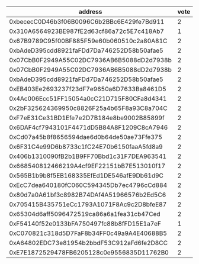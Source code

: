 address|vote|timestamp|signature
---|---|---|---
0xbececC0D46b3f06B0096C6b2BBc6E429fe7Bd911|2|1605619037|0x0da9161c5a056bdb11a7b70ee4fda77cee566029014d10512f29177d540d3ab1031646b7cfe43eef7e8d992dbe15a82108be1f0b8f315824050c4b5886759b821c
0x310A6564923BE987fE2d63cf86a72c5E7c418Ab7|1|1605619275|0x64e37e2e68d551edd399e0fb253793dbbb424e8032780589730e77d4984775b253d41a0106a2927fa30e211fb099e7a44dea795d22832a6cc21a8e642ab311961c
0x67B9789C95f00BF885F59e60b060510c2a80A81C|2|1605619338|0xa414b2ee5b044a5c00d90b1ec935d6322d05c964a380c70a428b57b0b392fb110a7b8505c58b24720437838e8f0dfd66144825c90a30c0190c0b4d05f2a03ab01c
0xbAdeD395cdd8921faFDd7Da746252D58b50afae5|2|1605619722|0xe1bc056ec86e1e13d54dbee2b60c6246c76964f96b955c69df49a3337cf735e22d09284f95c662bcc463b939defc6b1bbf9617905f2c4d1c5b69f1a5f2c1d0451b
0x07CbB0F2949A55C02DC7936AB6B5088dD2d7938b|2|1605619849|0x35d78349687272a52bdbe44685b2f97d165985d164bdedf73ae0c1c990b9709432b2b9aa8ccea3e8cfb531b903c64fa5b434fa5f5b70358e39a2a703e4d2aefc1b
0x07CbB0F2949A55C02DC7936AB6B5088dD2d7938b|2|1605619910|0x98972f853279b2249195ffced29a5aeabc9269635e8e0592d33e8c62cb10671258f993125009eddb2808360f5e870147462f5edd8ad56109d9be8bd4453c193a1b
0xbAdeD395cdd8921faFDd7Da746252D58b50afae5|2|1605620236|0x1ab1235e2dd96c9fd46c5b9df4b8d0de7dc7ce943682d557858b3247c95e9e1c6808f536f68e5b914b2049d9c620f1155f87a4adbfac5cd5e5a1e794e895201e1b
0xEB403Ee2693237f23dF7e9650a6D7633Ba8461D5|2|1605620933|0xc535ffcb14bb735b0fdf06a445d93df4e49120661d80e50edf52bba8af892ff1469d3625f24ad5b25223c1f934b7e986e32b134da276e44eccfcc1733b51da2b1c
0x4Ac006Ecc51FF15054a0cC21D715F80CFa8d4341|2|1605621640|0xb6ecf28d4ee49141a4e0e0fb1dac447085fb7af0a88e1dba15ddb8c9a02feb2616753dbed3e05ee62e2d5575afea4309bdfa61f6db8749d511844f70b56887911b
0x2bF325624369950c8826F25a4b65F8a93C8a704C|2|1605622853|0x86f43a64b820169c3bd84214fb07a556b8dbad4ec8358d76f0e36adbf0f23d0a78b10813f5f72f0ca06af82a02d9ef43fd1d40754b0e049d3b77978e08a63dad1c
0xF7eE31Ce31BD1Efe7e2D7B184e8be9002B85899f|2|1605622927|0x964c6db3ce478fb759b198aacbcfda3acf47906d511c8c638c458a7f0dfaa17b735a6ab565b745369188ec72668f3db89fca21b53d0a18a06c6b5b4217774e711b
0x6DAF4cf7943101F4471dD5B84A8F1209C8cA7946|2|1605626562|0x1047a372e82452d361065be6360fdd280b57a1d614f2a243309ca28cb112745d05c60bc49bbfc8c9a12510adf9f080ff1cf7abeac8c3522d9cbbc1f9bd08ce951c
0xCd07a45b8f8656594dae6d0b64de50ae73Ffe375|2|1605629625|0xcd242a59d9feed7db78d75cb520f77df43fd63b8b1dd03ec20666cc2a46d06e74f7b5a9ee3ffb50d47ab6bb31762c20044ec62b48e2aca6d39273a2b7388a1d71b
0x6F31C4e99D6b8733c1fC24E70b6150faaA5fd8a9|2|1605631025|0x2986cdcf7673d999a0b0ea2d977fb8a88acfecea182d6a4ffa347a30fbdefba9600011f294ee9d9817cdeec764eb9243827b9bb36b1605d4ac959b14ab9e3c9d1b
0x406b1310090fB2b1B9FF70Bbd1c31F7DEA963541|2|1605641550|0x80eed6025791728350365bfd9a13f743d7458cb53c44e745eaf752e4e1afa5a617c11b7b99be091db66813a5adc5ce04c776e6051806e99810d353c6dbac75211b
0x668540812466219A4cf9EF22151bB7E513010f17|2|1605661878|0xe1c34ed5dcbc18d315e8f8886fb2af078a8a5447a830a890f13e113f2ac0b1ea04e21a781fa1a9b409106c4dd26ee455e8f48f67c43dda483f8c45e575dcb7671c
0x565B1b9b8f5EB168335EfEd1DE546afE9Db61d9C|2|1605662595|0x6cca96518b321b6b33b9079e60b15e0a9e593435c377b5216cdddf88af1824007ac6d1309a2f102b3ca07b464a5f4c7df879afb4840c4e23ed3595ed72c3a8911b
0xEcC7dea640180fC060C594345Db7ec4796cCd884|2|1605675186|0xf998210ba4f38390093ff2bcd76b10eba24952ba262237645ac6fd0400983bf866daed3f6d208a8a1bc42b7f3854f8d14cfc3e1040103d4999814abc8c38febb1b
0x80d7a0A61bf3c8982B74DAf4A51966576b2Ed5C6|2|1605680435|0xbf58fa2f2b03bd1051fbc62c2e12e59019b0f8e9a9c54c61ad296f523d0ac9e50b0e9d33a8a3acab962f1912b5e645dac582a0a81eabf9404f01951a7617c6191b
0x705415B435751eCc1793A1071F8Ac9c2D8bfeE87|2|1605683131|0x2e209149cbe40a0203deefcd825f38c742c47239559bd56a9b399d408d54bc105929fe886f7e492f6417a2f443f18167716c64e82eb186667892b64a0c1beb601b
0x65304d6aff5096472519ca86a6a1fea31cb47Ced|2|1605683178|0x4fd6c64bd5f943bf8691cbfb264435f583062778f8d4a2b8435891ac3869df0834f11ccde87fe13713c14d2236e0dfd95e6690e9f979201c35af9c569dd6e30e1b
0xF54140f52e0133bFA750497fc88b8fFD15E1a7eF|1|1605684720|0x358d0deaa95230a5a3a324606be72231631ab5ef1ff1ff92ea8dcbbdb55f048709737adcbd806a4e0190c5550cc344836f7e91f56f98340ef8d9e320f513c2c31b
0xC070821c318d5D7FaF8b34FF0c49a9A4E40688B5|2|1605695421|0xebe066935a938f536064eb4c2e1e9b33c8c71c145ab4c17b1bfc64c77fc1023b59f5038a5796282ae782668fc3926053a88aa342be68ee60b7cbe0fae4505b421b
0xA64802EDC73e81954b2bbdF53C912aFd6fe2D8CC|2|1605698426|0xa81d3420fbe915e89784357a158ba4214fdc1cabfd54904c06a2e10b8004e9d06edd005f21fcc27f04824439d84912a5fe974a346595c50d3a8a6cc09bfc00e71c
0xE7E1872529478FB6205128c0e9556835D11762B0|2|1605704146|0x0ec2a1fdbcc6860e95a22c9bae2198f639f9c4cb0ab340ec558d39f7b918964d74ec4691dfb5041a5d9035dcd3895bdf242d424541fa32144b7b17c06d77ea201c